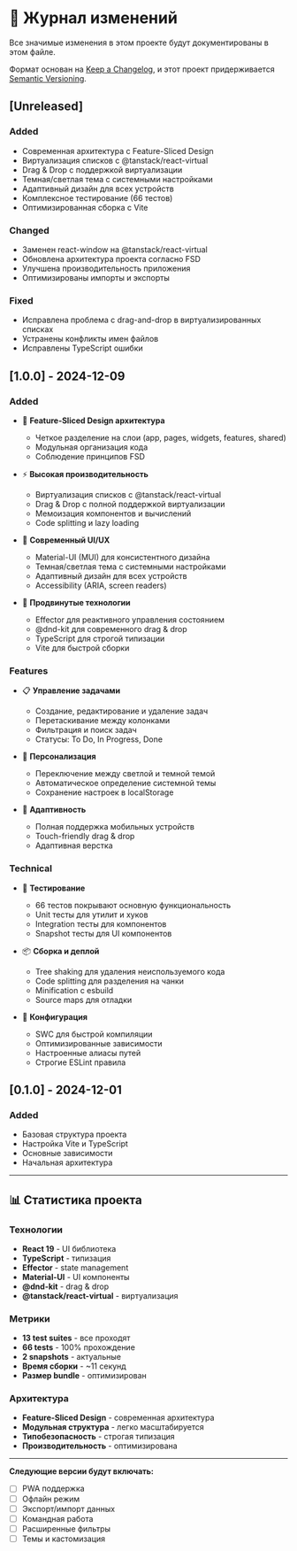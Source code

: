 # 📝 Журнал изменений

Все значимые изменения в этом проекте будут документированы в этом файле.

Формат основан на [Keep a Changelog](https://keepachangelog.com/en/1.0.0/),
и этот проект придерживается [Semantic Versioning](https://semver.org/spec/v2.0.0.html).

## [Unreleased]

### Added

- Современная архитектура с Feature-Sliced Design
- Виртуализация списков с @tanstack/react-virtual
- Drag & Drop с поддержкой виртуализации
- Темная/светлая тема с системными настройками
- Адаптивный дизайн для всех устройств
- Комплексное тестирование (66 тестов)
- Оптимизированная сборка с Vite

### Changed

- Заменен react-window на @tanstack/react-virtual
- Обновлена архитектура проекта согласно FSD
- Улучшена производительность приложения
- Оптимизированы импорты и экспорты

### Fixed

- Исправлена проблема с drag-and-drop в виртуализированных списках
- Устранены конфликты имен файлов
- Исправлены TypeScript ошибки

## [1.0.0] - 2024-12-09

### Added

- 🎯 **Feature-Sliced Design архитектура**
  - Четкое разделение на слои (app, pages, widgets, features, shared)
  - Модульная организация кода
  - Соблюдение принципов FSD

- ⚡ **Высокая производительность**
  - Виртуализация списков с @tanstack/react-virtual
  - Drag & Drop с полной поддержкой виртуализации
  - Мемоизация компонентов и вычислений
  - Code splitting и lazy loading

- 🎨 **Современный UI/UX**
  - Material-UI (MUI) для консистентного дизайна
  - Темная/светлая тема с системными настройками
  - Адаптивный дизайн для всех устройств
  - Accessibility (ARIA, screen readers)

- 🔧 **Продвинутые технологии**
  - Effector для реактивного управления состоянием
  - @dnd-kit для современного drag & drop
  - TypeScript для строгой типизации
  - Vite для быстрой сборки

### Features

- 📋 **Управление задачами**
  - Создание, редактирование и удаление задач
  - Перетаскивание между колонками
  - Фильтрация и поиск задач
  - Статусы: To Do, In Progress, Done

- 🎨 **Персонализация**
  - Переключение между светлой и темной темой
  - Автоматическое определение системной темы
  - Сохранение настроек в localStorage

- 📱 **Адаптивность**
  - Полная поддержка мобильных устройств
  - Touch-friendly drag & drop
  - Адаптивная верстка

### Technical

- 🧪 **Тестирование**
  - 66 тестов покрывают основную функциональность
  - Unit тесты для утилит и хуков
  - Integration тесты для компонентов
  - Snapshot тесты для UI компонентов

- 📦 **Сборка и деплой**
  - Tree shaking для удаления неиспользуемого кода
  - Code splitting для разделения на чанки
  - Minification с esbuild
  - Source maps для отладки

- 🔧 **Конфигурация**
  - SWC для быстрой компиляции
  - Оптимизированные зависимости
  - Настроенные алиасы путей
  - Строгие ESLint правила

## [0.1.0] - 2024-12-01

### Added

- Базовая структура проекта
- Настройка Vite и TypeScript
- Основные зависимости
- Начальная архитектура

---

## 📊 Статистика проекта

### Технологии

- **React 19** - UI библиотека
- **TypeScript** - типизация
- **Effector** - state management
- **Material-UI** - UI компоненты
- **@dnd-kit** - drag & drop
- **@tanstack/react-virtual** - виртуализация

### Метрики

- **13 test suites** - все проходят
- **66 tests** - 100% прохождение
- **2 snapshots** - актуальные
- **Время сборки** - ~11 секунд
- **Размер bundle** - оптимизирован

### Архитектура

- **Feature-Sliced Design** - современная архитектура
- **Модульная структура** - легко масштабируется
- **Типобезопасность** - строгая типизация
- **Производительность** - оптимизирована

---

**Следующие версии будут включать:**

- [ ] PWA поддержка
- [ ] Офлайн режим
- [ ] Экспорт/импорт данных
- [ ] Командная работа
- [ ] Расширенные фильтры
- [ ] Темы и кастомизация
